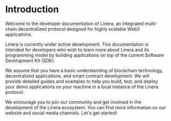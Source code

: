 # Introduction

Welcome to the developer documentation of Linera, an integrated multi-chain decentralized
protocol designed for highly scalable Web3 applications.

Linera is currently under active development. This documentation is intended for
developers who wish to learn more about Linera and its programming model by building
applications on top of the current Software Development Kit (SDK).

We assume that you have a basic understanding of blockchain technology, decentralized
applications, and smart contract development. We will provide detailed guides and examples
to help you build, test, and deploy your demo applications on your machine in a local
instance of the Linera protocol.

We encourage you to join our community and get involved in the development of the Linera
ecosystem. You can find more information on our website and social media channels. Let's
get started!
